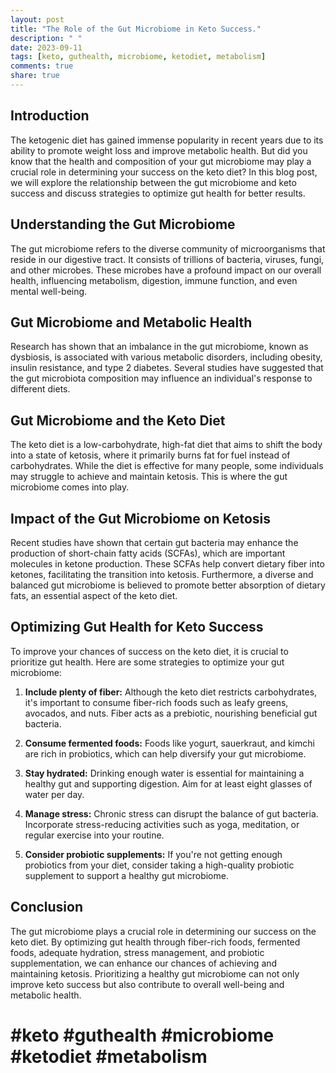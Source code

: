 ```yaml
---
layout: post
title: "The Role of the Gut Microbiome in Keto Success."
description: " "
date: 2023-09-11
tags: [keto, guthealth, microbiome, ketodiet, metabolism]
comments: true
share: true
---
```


## Introduction
The ketogenic diet has gained immense popularity in recent years due to its ability to promote weight loss and improve metabolic health. But did you know that the health and composition of your gut microbiome may play a crucial role in determining your success on the keto diet? In this blog post, we will explore the relationship between the gut microbiome and keto success and discuss strategies to optimize gut health for better results.

## Understanding the Gut Microbiome
The gut microbiome refers to the diverse community of microorganisms that reside in our digestive tract. It consists of trillions of bacteria, viruses, fungi, and other microbes. These microbes have a profound impact on our overall health, influencing metabolism, digestion, immune function, and even mental well-being.

## Gut Microbiome and Metabolic Health
Research has shown that an imbalance in the gut microbiome, known as dysbiosis, is associated with various metabolic disorders, including obesity, insulin resistance, and type 2 diabetes. Several studies have suggested that the gut microbiota composition may influence an individual's response to different diets.

## Gut Microbiome and the Keto Diet
The keto diet is a low-carbohydrate, high-fat diet that aims to shift the body into a state of ketosis, where it primarily burns fat for fuel instead of carbohydrates. While the diet is effective for many people, some individuals may struggle to achieve and maintain ketosis. This is where the gut microbiome comes into play.

## Impact of the Gut Microbiome on Ketosis
Recent studies have shown that certain gut bacteria may enhance the production of short-chain fatty acids (SCFAs), which are important molecules in ketone production. These SCFAs help convert dietary fiber into ketones, facilitating the transition into ketosis. Furthermore, a diverse and balanced gut microbiome is believed to promote better absorption of dietary fats, an essential aspect of the keto diet.

## Optimizing Gut Health for Keto Success
To improve your chances of success on the keto diet, it is crucial to prioritize gut health. Here are some strategies to optimize your gut microbiome:

1. **Include plenty of fiber:** Although the keto diet restricts carbohydrates, it's important to consume fiber-rich foods such as leafy greens, avocados, and nuts. Fiber acts as a prebiotic, nourishing beneficial gut bacteria.

2. **Consume fermented foods:** Foods like yogurt, sauerkraut, and kimchi are rich in probiotics, which can help diversify your gut microbiome.

3. **Stay hydrated:** Drinking enough water is essential for maintaining a healthy gut and supporting digestion. Aim for at least eight glasses of water per day.

4. **Manage stress:** Chronic stress can disrupt the balance of gut bacteria. Incorporate stress-reducing activities such as yoga, meditation, or regular exercise into your routine.

5. **Consider probiotic supplements:** If you're not getting enough probiotics from your diet, consider taking a high-quality probiotic supplement to support a healthy gut microbiome.

## Conclusion
The gut microbiome plays a crucial role in determining our success on the keto diet. By optimizing gut health through fiber-rich foods, fermented foods, adequate hydration, stress management, and probiotic supplementation, we can enhance our chances of achieving and maintaining ketosis. Prioritizing a healthy gut microbiome can not only improve keto success but also contribute to overall well-being and metabolic health.

# #keto #guthealth #microbiome #ketodiet #metabolism